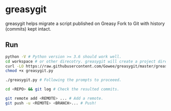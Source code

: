 # greasygit
greasygit helps migrate a script published on Greasy Fork to Git with history (commits) kept intact.  

## Run
```sh
python -V # Python version >= 3.6 should work well.
cd workspace # or other direcotry. greasygit will create a project directory there automatically.
curl -LO https://raw.githubusercontent.com/Gowee/greasygit/master/greasygit.py
chmod +x greasygit.py

./greasygit.py # Following the prompts to proceeed.

cd <REPO> && git log # Check the resulted commits.

git remote add <REMOTE> ... # Add a remote.
git push -u <REMOTE> <BRANCH>... # Push!
```
